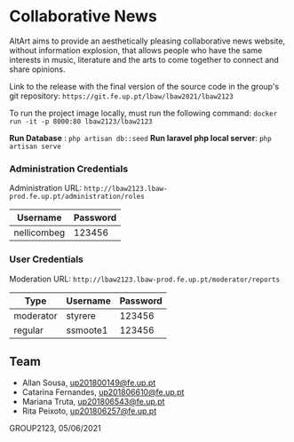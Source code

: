 # Collaborative News 

AltArt aims to provide an aesthetically pleasing collaborative news website, without information explosion, that allows people who have the same interests in music, literature and the arts to come together to connect and share opinions.

Link to the release with the final version of the source code in the group's git repository: ```https://git.fe.up.pt/lbaw/lbaw2021/lbaw2123```


To run the project image locally, must run the following command:
```docker run -it -p 8000:80 lbaw2123/lbaw2123```


**Run Database** : ```php artisan db::seed```
**Run laravel php local server**: ```php artisan serve```

### Administration Credentials

Administration URL: ```http://lbaw2123.lbaw-prod.fe.up.pt/administration/roles```

| Username | Password |
| -------- | -------- |
| nellicombeg | 123456 |

### User Credentials

Moderation URL: ```http://lbaw2123.lbaw-prod.fe.up.pt/moderator/reports```

| Type          | Username  | Password |
| ------------- | --------- | -------- |
| moderator | styrere    | 123456 |
| regular | ssmoote1      | 123456 |




## Team 

* Allan Sousa, up201800149@fe.up.pt
* Catarina Fernandes, up201806610@fe.up.pt
* Mariana Truta, up201806543@fe.up.pt
* Rita Peixoto, up201806257@fe.up.pt


GROUP2123, 05/06/2021
